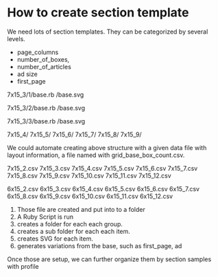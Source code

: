 # How to create section template

We need lots of section templates. They can be categorized by several levels.

  - page_columns
  - number_of_boxes,
  - number_of_articles
  - ad size
  - first_page

  7x15_3/1/base.rb
          /base.svg

  7x15_3/2/base.rb
          /base.svg

  7x15_3/3/base.rb
          /base.svg

  7x15_4/
  7x15_5/
  7x15_6/
  7x15_7/
  7x15_8/
  7x15_9/

We could automate creating above structure with a given data file with layout information, a file named with grid_base_box_count.csv.

7x15_2.csv
7x15_3.csv
7x15_4.csv
7x15_5.csv
7x15_6.csv
7x15_7.csv
7x15_8.csv
7x15_9.csv
7x15_10.csv
7x15_11.csv
7x15_12.csv

6x15_2.csv
6x15_3.csv
6x15_4.csv
6x15_5.csv
6x15_6.csv
6x15_7.csv
6x15_8.csv
6x15_9.csv
6x15_10.csv
6x15_11.csv
6x15_12.csv

1. Those file are created and put into to a folder
1. A Ruby Script is run
  1. creates a folder for each each group.
  1. creates a sub folder for each each item.
  1. creates SVG for each item.
  1. generates variations from the base, such as first_page, ad

Once those are setup, we can further organize them by section samples with profile
